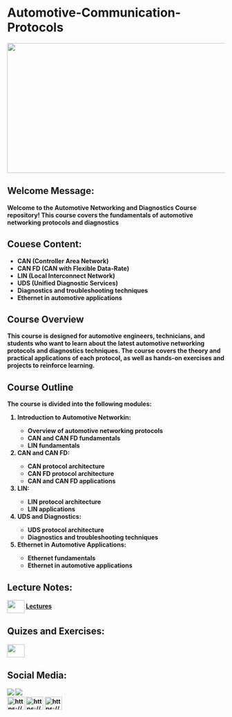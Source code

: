# Automotive-Communication-Protocols
<div>
  <img src="https://github.com/user-attachments/assets/ef4749db-3e57-4a88-8e0a-b731f9f3785c" width="400%" height="300px">
</div>
  
## Welcome Message:
<B>Welcome to the Automotive Networking and Diagnostics Course repository! This course covers the fundamentals of automotive networking protocols and diagnostics</B>

## Couese Content:
<B>
 <ul>
  <li>CAN (Controller Area Network)</li>
  <li>CAN FD (CAN with Flexible Data-Rate)</li>
  <li>LIN (Local Interconnect Network)</li>
  <li>UDS (Unified Diagnostic Services)</li>
  <li>Diagnostics and troubleshooting techniques</li>
  <li>Ethernet in automotive applications</li>
 </ul>
</B>

## Course Overview
<B>This course is designed for automotive engineers, technicians, and students who want to learn about the latest automotive networking protocols and diagnostics techniques. The course covers the theory and practical applications of each protocol, as well as hands-on exercises and projects to reinforce learning.</B>

## Course Outline
<B>The course is divided into the following modules:</B>
<B>
<ol type ="1">
  <li>Introduction to Automotive Networkin:</li>
    <ul>
      <li>Overview of automotive networking protocols</li>
      <li>CAN and CAN FD fundamentals</li>
      <li>LIN fundamentals</li>
    </ul>
  </li>
  <li>CAN and CAN FD:</li>
  <ul>
      <li>CAN protocol architecture</li>
      <li>CAN FD protocol architecture</li>
      <li>CAN and CAN FD applications</li>
    </ul>
  <li>LIN:</li>
    <ul>
      <li>LIN protocol architecture</li>
      <li>LIN applications</li>
    </ul>
    <li>UDS and Diagnostics:</li> 
    <ul>
      <li>UDS protocol architecture</li>
      <li>Diagnostics and troubleshooting techniques</li>
    </ul>
      <li>Ethernet in Automotive Applications:</li>
    <ul>
      <li>Ethernet fundamentals</li>
      <li>Ethernet in automotive applications</li>
    </ul>
</ol>

## Lecture Notes: 
<img align="center" src="https://github.com/user-attachments/assets/00735e9d-24f8-4cc6-bcdf-521075390b64"  height="30" width="40" style="max-width: 100%;">  
<a href="https://drivelnalH---zTPKd9cq2631pWFmNVmlXa/view?usp=sharing" > <b> 
Lectures </b>  </a>

## Quizes and Exercises:
<img align="center" src="https://github.com/user-attachments/assets/bfafb91d-3df5-43c5-a4bd-4c7dc0b45a5b"  height="30" width="40" style="max-width: 100%;">  

## Social Media:
<div >
   <img src="https://camo.githubusercontent.com/36abca4bcab1c9e2880505b22da85c7a7ab901dc58d159f31a1684685ec9af71/68747470733a2f2f696d672e736869656c64732e696f2f62616467652f476d61696c2d3333333333333f7374796c653d666f722d7468652d6261646765266c6f676f3d676d61696c266c6f676f436f6c6f723d726564" style="max-width: 100%;">
<img src="https://camo.githubusercontent.com/591c02e8ff595d43e0b35b1b29aed639a7154b959cd8f8c854b9e176d885b094/68747470733a2f2f696d672e736869656c64732e696f2f62616467652f4c696e6b6564496e2d3030373742353f7374796c653d666f722d7468652d6261646765266c6f676f3d6c696e6b6564696e266c6f676f436f6c6f723d7768697465" style="max-width: 100%;">
</div>

<div   display="flex" aline="center"> 
<img align="center" src="https://raw.githubusercontent.com/rahuldkjain/github-profile-readme-generator/master/src/images/icons/Social/linked-in-alt.svg" alt="https://www.linkedin.com/in/abdallah-salah-900a2a244" height="30" width="40" style="max-width: 100%;">

<img align="center" src="https://raw.githubusercontent.com/rahuldkjain/github-profile-readme-generator/master/src/images/icons/Social/facebook.svg" alt="https://www.facebook.com/profile.php?id=100012512075833&amp;mibextid=zbwkwl" height="30" width="40" style="max-width: 100%;">

<img align="center" src="https://raw.githubusercontent.com/rahuldkjain/github-profile-readme-generator/master/src/images/icons/Social/youtube.svg" alt="https://www.facebook.com/profile.php?id=100012512075833&amp;mibextid=zbwkwl" height="30" width="40" style="max-width: 100%;">
</div>







